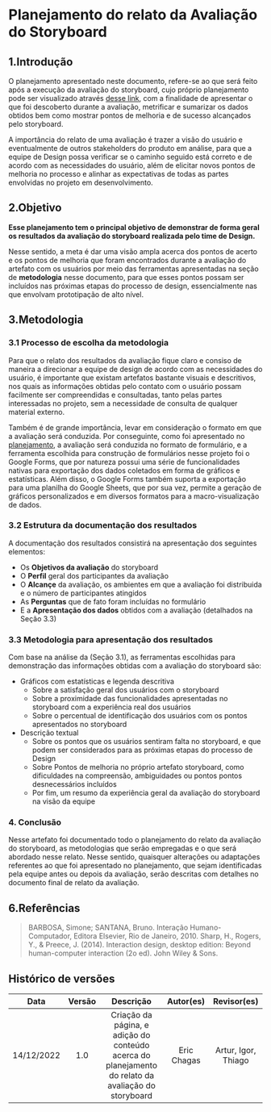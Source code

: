 # Planejamento do relato da Avaliação do Storyboard

## 1.Introdução

O planejamento apresentado neste documento, refere-se ao que será feito após a execução da avaliação do storyboard, cujo próprio planejamento pode ser visualizado através [desse link](https://interacao-humano-computador.github.io/2022.2-UnbIdiomas/Design%2C%20Avalia%C3%A7%C3%A3o%20e%20Desenvolvimento/N%C3%ADvel%201/Storyboard/planAvalStoryboard/), com a finalidade de apresentar o que foi descoberto durante a avaliação, metrificar e sumarizar os dados obtidos bem como mostrar pontos de melhoria e de sucesso alcançados pelo storyboard.

A importância do relato de uma avaliação é trazer a visão do usuário e eventualmente de outros stakeholders do produto em análise, para que a equipe de Design possa verificar se o caminho seguido está correto e de acordo com as necessidades do usuário, além de elicitar novos pontos de melhoria no processo e alinhar as expectativas de todas as partes envolvidas no projeto em desenvolvimento.

## 2.Objetivo

**Esse planejamento tem o principal objetivo de demonstrar de forma geral os resultados da avaliação do storyboard realizada pelo time de Design.**

Nesse sentido, a meta é dar uma visão ampla acerca dos pontos de acerto e os pontos de melhoria que foram encontrados durante a avaliação do artefato com os usuários por meio das ferramentas apresentadas na seção de **metodologia** nesse documento, para que esses pontos possam ser incluídos nas próximas etapas do processo de design, essencialmente nas que envolvam prototipação de alto nível. 

## 3.Metodologia

### 3.1 Processo de escolha da metodologia

Para que o relato dos resultados da avaliação fique claro e consiso de maneira a direcionar a equipe de design de acordo com as necessidades do usuário, é importante que existam artefatos bastante visuais e descritivos, nos quais as informações obtidas pelo contato com o usuário possam facilmente ser compreendidas e consultadas, tanto pelas partes interessadas no projeto, sem a necessidade de consulta de qualquer material externo. 

Também é de grande importância, levar em consideração o formato em que a avaliação será conduzida. Por conseguinte, como foi apresentado no [planejamento](https://interacao-humano-computador.github.io/2022.2-UnbIdiomas/Design%2C%20Avalia%C3%A7%C3%A3o%20e%20Desenvolvimento/N%C3%ADvel%201/Storyboard/planAvalStoryboard/), a avaliação será conduzida no formato de formulário, e a ferramenta escolhida para construção de formulários nesse projeto foi o Google Forms, que por natureza possui uma série de funcionalidades nativas para exportação dos dados coletados em forma de gráficos e estatísticas. Além disso, o Google Forms também suporta a exportação para uma planilha do Google Sheets, que por sua vez, permite a geração de gráficos personalizados e em diversos formatos para a macro-visualização de dados.

### 3.2 Estrutura da documentação dos resultados

A documentação dos resultados consistirá na apresentação dos seguintes elementos: 

- Os **Objetivos da avaliação** do storyboard
- O **Perfil** geral dos participantes da avaliação
- O **Alcançe** da avaliação, os ambientes em que a avaliação foi distribuida e o número de participantes atingidos
- As **Perguntas** que de fato foram incluídas no formulário
- E a **Apresentação dos dados** obtidos com a avaliação (detalhados na Seção 3.3) 

### 3.3 Metodologia para apresentação dos resultados

Com base na análise da (Seção 3.1), as ferramentas escolhidas para demonstração das informações obtidas com a avaliação do storyboard são:

- Gráficos com estatísticas e legenda descritiva
  - Sobre a satisfação geral dos usuários com o storyboard
  - Sobre a proximidade das funcionalidades apresentadas no storyboard com a experiência real dos usuários
  - Sobre o percentual de identificação dos usuários com os pontos apresentados no storyboard
- Descrição textual
  - Sobre os pontos que os usuários sentiram falta no storyboard, e que podem ser considerados para as próximas etapas do processo de Design
  - Sobre Pontos de melhoria no próprio artefato storyboard, como dificuldades na compreensão, ambiguidades ou pontos pontos desnecessários incluídos 
  - Por fim, um resumo da experiência geral da avaliação do storyboard na visão da equipe 

### 4. Conclusão

Nesse artefato foi documentado todo o planejamento do relato da avaliação do storyboard, as metodologias que serão empregadas e o que será abordado nesse relato. Nesse sentido, quaisquer alterações ou adaptações referentes ao que foi apresentado no planejamento, que sejam identificadas pela equipe antes ou depois da avaliação, serão descritas com detalhes no documento final de relato da avaliação.

## 6.Referências

> BARBOSA, Simone; SANTANA, Bruno. Interação Humano-Computador, Editora Elsevier, Rio de Janeiro, 2010.
> Sharp, H., Rogers, Y., & Preece, J. (2014). Interaction design, desktop edition: Beyond human-computer interaction (2o ed). John Wiley & Sons.

## Histórico de versões
|    Data    | Versão |                                              Descrição                                              |  Autor(es)  |     Revisor(es)     |
| :--------: | :----: | :-------------------------------------------------------------------------------------------------: | :---------: | :-----------------: |
| 14/12/2022 |  1.0   | Criação da página, e adição do conteúdo acerca do planejamento do relato da avaliação do storyboard | Eric Chagas | Artur, Igor, Thiago |
